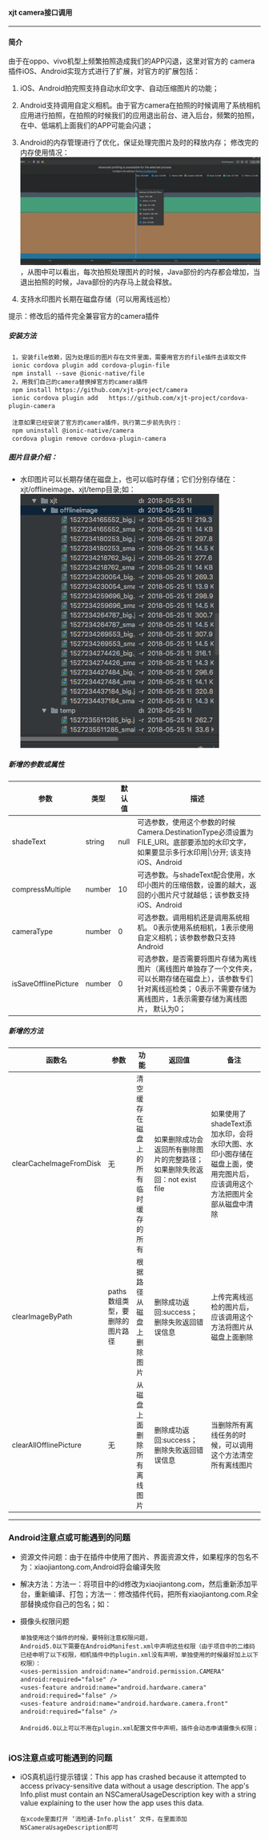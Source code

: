 

#### xjt camera接口调用	
----
#### 简介

由于在oppo、vivo机型上频繁拍照造成我们的APP闪退，这里对官方的
camera插件iOS、Android实现方式进行了扩展，对官方的扩展包括：

1. iOS、Android拍完照支持自动水印文字、自动压缩图片的功能；
2. Android支持调用自定义相机。由于官方camera在拍照的时候调用了系统相机应用进行拍照，在拍照的时候我们的应用退出前台、进入后台，频繁的拍照，在中、低端机上面我们的APP可能会闪退；
3. Android的内存管理进行了优化，保证处理完图片及时的释放内存；
   修改完的内存使用情况： ![](https://github.com/xjt-project/image/blob/master/camearMemAfter.gif)，从图中可以看出，每次拍照处理图片的时候，Java部份的内存都会增加，当退出拍照的时候，Java部份的内存马上就会释放。

1. 支持水印图片长期在磁盘存储（可以用离线巡检） 
   
提示：修改后的插件完全兼容官方的camera插件

##### 安装方法
	
````
 1，安装file依赖，因为处理后的图片存在文件里面，需要用官方的file插件去读取文件
 ionic cordova plugin add cordova-plugin-file
 npm install --save @ionic-native/file
 2，用我们自己的camera替换掉官方的camera插件
 npm install https://github.com/xjt-project/camera
 ionic cordova plugin add	https://github.com/xjt-project/cordova-plugin-camera
 
 注意如果已经安装了官方的camera插件，执行第二步前先执行：
 npm uninstall @ionic-native/camera
 cordova plugin remove cordova-plugin-camera
````

##### 图片目录介绍：
* 水印图片可以长期存储在磁盘上，也可以临时存储；它们分别存储在：xjt/offlineimage、xjt/temp目录;如：![](https://github.com/xjt-project/image/blob/master/androidImgPath.png)


##### 新增的参数或属性
| 参数 | 类型 | 默认值 | 描述 |
| --- | --- | --- | --- |
| shadeText | string | null | 可选参数，使用这个参数的时候Camera.DestinationType必须设置为FILE_URI。底部要添加的水印文字，如果要显示多行水印用\|\分开; 该支持iOS、Android |
| compressMultiple | number | 10 | 可选参数。与shadeText配合使用，水印小图片的压缩倍数，设置的越大，返回的小图片尺寸就越低；该参数支持iOS、Android|
| cameraType | number | 0 | 可选参数。调用相机还是调用系统相机。 0表示使用系统相机，1表示使用自定义相机；该参数参数只支持Android|
| isSaveOfflinePicture| number | 0 | 可选参数，是否需要将图片存储为离线图片（离线图片单独存了一个文件夹，可以长期存储在磁盘上），该参数专们针对离线巡检类； 0表示不需要存储为离线图片，1表示需要存储为离线图片， 默认为0；

##### 新增的方法
| 函数名 | 参数 | 功能 | 返回值 | 备注 | 
| --- | --- | --- | --- | --- |
| clearCacheImageFromDisk | 无 | 清空缓存在磁盘上的所有临时缓存的所有 | 如果删除成功会返回所有删除图片的完整路径；如果删除失败返回：not exist file| 如果使用了shadeText添加水印，会将水印大图、水印小图存储在磁盘上面，使用完图片后，应该调用这个方法把图片全部从磁盘中清除 |
| clearImageByPath| paths 数组类型，要删除的图片路径 | 根据路径从磁盘上删除图片 | 删除成功返回:success；删除失败返回错误信息| 上传完离线巡检的图片后，应该调用这个方法将图片从磁盘上面删除 |
| clearAllOfflinePicture| 无 | 从磁盘上面删除所有离线图片 | 删除成功返回:success；删除失败返回错误信息| 当删除所有离线任务的时候，可以调用这个方法清空所有离线图片 |

------

### Android注意点或可能遇到的问题

* 资源文件问题：由于在插件中使用了图片、界面资源文件，如果程序的包名不为：xiaojiantong.com,Android将会编译失败

* 	解决方法：方法一：将项目中的id修改为xiaojiantong.com，然后重新添加平台，重新编译、打包；方法一：修改插件代码，把所有xiaojiantong.com.R全部替换成你自己的包名；如：[](https://github.com/xjt-project/image/blob/master/editPkg.png)
	

* 摄像头权限问题
	
	````
	单独使用这个插件的时候，要特别注意权限问题，
	Android5.0以下需要在AndroidManifest.xml中声明这些权限（由于项目中的二维码已经申明了以下权限，相机插件中的plugin.xml没有声明，单独使用的时候最好加上以下权限）：
   <uses-permission android:name="android.permission.CAMERA" android:required="false" />
   <uses-feature android:name="android.hardware.camera" android:required="false" />
   <uses-feature android:name="android.hardware.camera.front" android:required="false" />
        
   Android6.0以上可以不用在plugin.xml配置文件中声明，插件会动态申请摄像头权限；
        
	````

### iOS注意点或可能遇到的问题

* iOS真机运行提示错误：This app has crashed because it attempted to access privacy-sensitive data without a usage description.  The app's Info.plist must contain an NSCameraUsageDescription key with a string value explaining to the user how the app uses this data.

	````
	在xcode里面打开 ‘消检通-Info.plist’ 文件，在里面添加NSCameraUsageDescription即可
	````